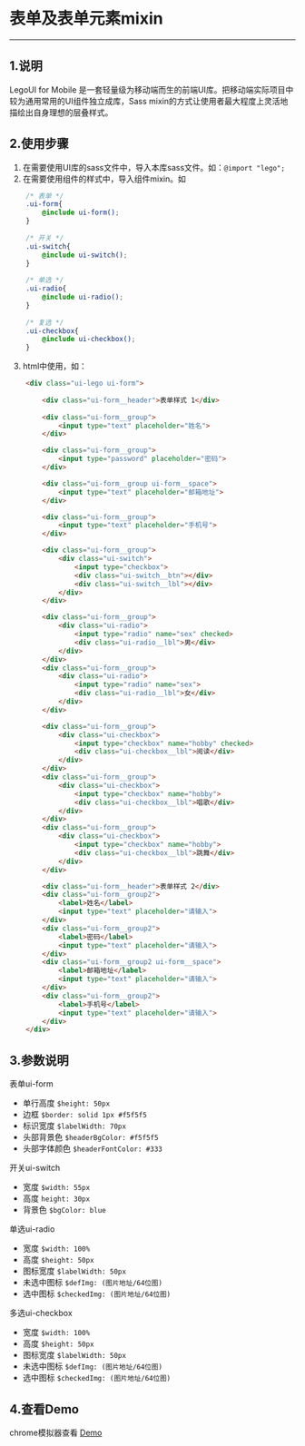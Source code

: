# 表单及表单元素mixin

---

## 1.说明
LegoUI for Mobile 是一套轻量级为移动端而生的前端UI库。把移动端实际项目中较为通用常用的UI组件独立成库，Sass mixin的方式让使用者最大程度上灵活地描绘出自身理想的层叠样式。

## 2.使用步骤
1. 在需要使用UI库的sass文件中，导入本库sass文件。如：`@import "lego";`
2. 在需要使用组件的样式中，导入组件mixin。如
```scss	
	/* 表单 */
	.ui-form{
		@include ui-form();
	}
	
	/* 开关 */
	.ui-switch{
		@include ui-switch();
	}
	
	/* 单选 */
	.ui-radio{
		@include ui-radio();
	}
	
	/* 复选 */
	.ui-checkbox{
		@include ui-checkbox();
	}
```	
3.	html中使用，如：
```html
	<div class="ui-lego ui-form">
	
        <div class="ui-form__header">表单样式 1</div>
        
        <div class="ui-form__group">
            <input type="text" placeholder="姓名">
        </div>

        <div class="ui-form__group">
            <input type="password" placeholder="密码">
        </div>

        <div class="ui-form__group ui-form__space">
            <input type="text" placeholder="邮箱地址">
        </div>

        <div class="ui-form__group">
            <input type="text" placeholder="手机号">
        </div>

        <div class="ui-form__group">
            <div class="ui-switch">
                <input type="checkbox">
                <div class="ui-switch__btn"></div>
                <div class="ui-switch__lbl"></div>
            </div>
        </div>

        <div class="ui-form__group">
            <div class="ui-radio">
                <input type="radio" name="sex" checked>
                <div class="ui-radio__lbl">男</div>
            </div>
        </div>
        <div class="ui-form__group">
            <div class="ui-radio">
                <input type="radio" name="sex">
                <div class="ui-radio__lbl">女</div>
            </div>
        </div>

        <div class="ui-form__group">
            <div class="ui-checkbox">
                <input type="checkbox" name="hobby" checked>
                <div class="ui-checkbox__lbl">阅读</div>
            </div>
        </div>
        <div class="ui-form__group">
            <div class="ui-checkbox">
                <input type="checkbox" name="hobby">
                <div class="ui-checkbox__lbl">唱歌</div>
            </div>
        </div>
        <div class="ui-form__group">
            <div class="ui-checkbox">
                <input type="checkbox" name="hobby">
                <div class="ui-checkbox__lbl">跳舞</div>
            </div>
        </div>

        <div class="ui-form__header">表单样式 2</div>
        <div class="ui-form__group2">
            <label>姓名</label>
            <input type="text" placeholder="请输入">
        </div>
        <div class="ui-form__group2">
            <label>密码</label>
            <input type="text" placeholder="请输入">
        </div>
        <div class="ui-form__group2 ui-form__space">
            <label>邮箱地址</label>
            <input type="text" placeholder="请输入">
        </div>
        <div class="ui-form__group2">
            <label>手机号</label>
            <input type="text" placeholder="请输入">
        </div>
    </div>			
```

## 3.参数说明

表单ui-form
* 单行高度   		`$height: 50px`
* 边框   			`$border: solid 1px #f5f5f5`
* 标识宽度  			`$labelWidth: 70px`
* 头部背景色  		`$headerBgColor: #f5f5f5`	
* 头部字体颜色		`$headerFontColor: #333`	

开关ui-switch
* 宽度   			`$width: 55px`
* 高度  				`height: 30px`
* 背景色  			`$bgColor: blue`

单选ui-radio
* 宽度   			`$width: 100%`
* 高度  				`$height: 50px`
* 图标宽度  			`$labelWidth: 50px`
* 未选中图标			`$defImg: (图片地址/64位图)`
* 选中图标			`$checkedImg: (图片地址/64位图)`

多选ui-checkbox
* 宽度   			`$width: 100%`
* 高度  				`$height: 50px`
* 图标宽度  			`$labelWidth: 50px`
* 未选中图标			`$defImg: (图片地址/64位图)`
* 选中图标			`$checkedImg: (图片地址/64位图)`

## 4.查看Demo

chrome模拟器查看 [Demo](http://legomobi.sinaapp.com/demo/Form.html)
					
		